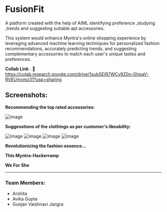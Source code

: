 # FusionFit
A platform created with the help of AIML identifying preference ,studying ,trends and suggesting suitable apt accessories.

This system would enhance Myntra's online shopping experience by leveraging advanced machine learning techniques for personalized fashion recommendations, accurately predicting trends, and suggesting complementary accessories to match each user's unique tastes and preferences.

**Collab Link** : 🔗 https://colab.research.google.com/drive/1subSEjR7WCy9Z0n-GhpaV-RVEUmxmz31?usp=sharing

## Screenshots:

**Recommending the top rated accessories:**

![image](https://github.com/user-attachments/assets/5b133ef2-96ac-4ebf-b98a-bb1032ca6033)

**Suggesstions of the clothings as per customer's likeability:**

![image](https://github.com/user-attachments/assets/65b4d97e-bf95-4e30-a9fc-d6d21bdb9f64)
![image](https://github.com/user-attachments/assets/af4d7885-ce0c-4d49-a954-ddd08e2af550)
![image](https://github.com/user-attachments/assets/4b4b153c-7b60-441f-9272-c59adf01f811)
![image](https://github.com/user-attachments/assets/dc1a1037-397f-411f-9cdf-a852d6eda96f)


**Revolutionizing the fashion essence...**

**This Myntra-Hackerramp**

**We For She**

-------------------------------------

### Team Members:
- Arshita
- Avika Gupta
- Gunjan Vaishnavi Jangra



